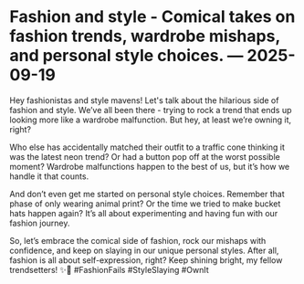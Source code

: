 # Fashion and style - Comical takes on fashion trends, wardrobe mishaps, and personal style choices. — 2025-09-19

Hey fashionistas and style mavens! Let's talk about the hilarious side of fashion and style. We’ve all been there - trying to rock a trend that ends up looking more like a wardrobe malfunction. But hey, at least we’re owning it, right?

Who else has accidentally matched their outfit to a traffic cone thinking it was the latest neon trend? Or had a button pop off at the worst possible moment? Wardrobe malfunctions happen to the best of us, but it’s how we handle it that counts.

And don’t even get me started on personal style choices. Remember that phase of only wearing animal print? Or the time we tried to make bucket hats happen again? It’s all about experimenting and having fun with our fashion journey.

So, let’s embrace the comical side of fashion, rock our mishaps with confidence, and keep on slaying in our unique personal styles. After all, fashion is all about self-expression, right? Keep shining bright, my fellow trendsetters! ✨👗 #FashionFails #StyleSlaying #OwnIt
